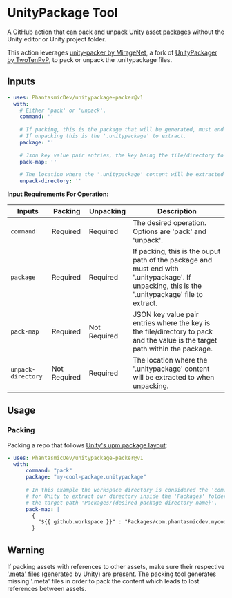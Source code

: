 # UnityPackage Tool

A GitHub action that can pack and unpack Unity [asset packages](https://docs.unity3d.com/Manual/AssetPackages.html) without the Unity editor or Unity project folder.

This action leverages [unity-packer by MirageNet](https://github.com/MirageNet/unity-packer), a fork of [UnityPackager by TwoTenPvP](https://github.com/TwoTenPvP/UnityPackager), to pack or unpack the .unitypackage files.

## Inputs

```yaml
- uses: PhantasmicDev/unitypackage-packer@v1
  with:
    # Either 'pack' or 'unpack'.
    command: ''
    
    # If packing, this is the package that will be generated, must end with '.unitypackage'. 
    # If unpacking this is the '.unitypackage' to extract.
    package: ''
    
    # Json key value pair entries, the key being the file/directory to pack and the value being the target path within the package.
    pack-map: ''
    
    # The location where the '.unitypackage' content will be extracted to when unpacking.
    unpack-directory: ''
```

**Input Requirements For Operation:**

| Inputs | Packing | Unpacking | Description |
| --- | --- | --- | --- |
| `command` | Required | Required | The desired operation. Options are 'pack' and 'unpack'. |
| `package` | Required | Required | If packing, this is the ouput path of the package and must end with '.unitypackage'. If unpacking, this is the '.unitypackage' file to extract. |
| `pack-map` | Required | Not Required | JSON key value pair entries where the key is the file/directory to pack and the value is the target path within the package. |
| `unpack-directory` | Not Required | Required | The location where the '.unitypackage' content will be extracted to when unpacking. |

## Usage
### Packing
Packing a repo that follows [Unity's upm package layout](https://docs.unity3d.com/Manual/cus-layout.html):

```yaml
- uses: PhantasmicDev/unitypackage-packer@v1
  with:
      command: "pack"
      package: "my-cool-package.unitypackage"
      
      # In this example the workspace directory is considered the 'com.organization.package' directory and 
      # for Unity to extract our directory inside the 'Packages' folder, we map our workspace directory to
      # the target path 'Packages/{desired package directory name}'.
      pack-map: |
        {
          "${{ github.workspace }}" : "Packages/com.phantasmicdev.mycoolpackage"
        }
```

## Warning

If packing assets with references to other assets, make sure their respective ['.meta' files](https://docs.unity3d.com/Manual/AssetMetadata.html) (generated by Unity) are present. The packing tool generates missing '.meta' files in order to pack the content which leads to lost references between assets.
